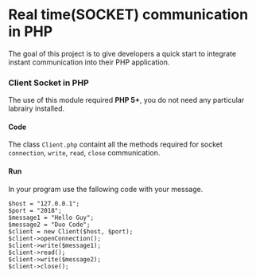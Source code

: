 # Real time(SOCKET) communication in PHP 

The goal of this project is to give developers a quick start to integrate instant communication into their PHP application.

### Client Socket in PHP

The use of this module required **PHP 5+**, you do not need any particular labrairy installed.

#### Code

The class ```Client.php``` containt all the methods required for socket `connection`, `write`, `read`, `close` communication. 

#### Run

In your program use the fallowing code with your message.
```
$host = "127.0.0.1";
$port = "2018";
$message1 = "Hello Guy";
$message2 = "Duo Code";
$client = new Client($host, $port);
$client->openConnection();
$client->write($message1);
$client->read();
$client->write($message2);
$client->close();
```
